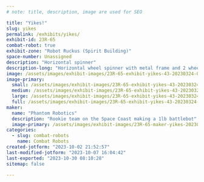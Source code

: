 ```yaml
---
# note: title, description, image are used for SEO

title: "Yikes!"
slug: yikes
permalink: /exhibits/yikes/
exhibit-id: 23R-65
combat-robot: true
exhibit-zone: "Robot Ruckus (Spirit Building)"
space-number: Unassigned
description: "Horizontal spinner"
description-long: "Horizontal wheel spinner with metal frame and 2 wheels"
image: /assets/images/exhibit-images/23R-65-exhibit-yikes-43-20230324-013431-1504-large.jpg
image-primary: 
  small: /assets/images/exhibit-images/23R-65-exhibit-yikes-43-20230324-013431-1504-small.jpg
  medium: /assets/images/exhibit-images/23R-65-exhibit-yikes-43-20230324-013431-1504-medium.jpg
  large: /assets/images/exhibit-images/23R-65-exhibit-yikes-43-20230324-013431-1504-large.jpg
  full: /assets/images/exhibit-images/23R-65-exhibit-yikes-43-20230324-013431-1504-full.jpg
maker: 
  name: "Phantom Robotics"
  description: "Rookie team on the Space Coast making a 1lb battlebot"
  image-primary: /assets/images/exhibit-images/23R-65-maker-yikes-20230324-013431-medium.jpg
categories: 
  - slug: combat-robots
    name: Combat Robots
created-jotform: "2023-10-02 21:52:57"
last-modified-jotform: "2023-10-07 16:04:42"
last-exported: "2023-10-30 08:10:28"
sitemap: false

---
```


